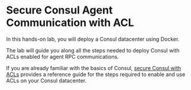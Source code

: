 # Secure Consul Agent Communication with ACL

In this hands-on lab, you will deploy a Consul datacenter using Docker.

The lab will guide you along all the steps needed to deploy Consul with ACLs enabled for agent RPC communications.

If you are already familiar with the basics of Consul, [secure Consul with ACLs](https://learn.hashicorp.com/consul/security-networking/production-acls) provides a reference guide for the steps required to enable and use ACLs on your Consul datacenter.